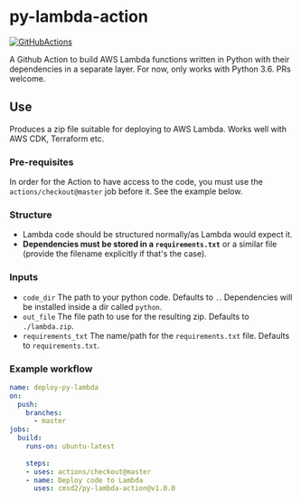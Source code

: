 # py-lambda-action

[![GitHubActions](https://img.shields.io/badge/listed%20on-GitHubActions-blue.svg)](https://github-actions.netlify.com/py-lambda)

A Github Action to build AWS Lambda functions written in Python with their dependencies in a separate layer. For now, only works with Python 3.6. PRs welcome.

## Use
Produces a zip file suitable for deploying to AWS Lambda.
Works well with AWS CDK, Terraform etc.

### Pre-requisites
In order for the Action to have access to the code, you must use the `actions/checkout@master` job before it. See the example below.

### Structure
- Lambda code should be structured normally/as Lambda would expect it.
- **Dependencies must be stored in a `requirements.txt`** or a similar file (provide the filename explicitly if that's the case).

### Inputs
- `code_dir`
    The path to your python code. Defaults to `.`. Dependencies will be installed inside a dir called `python`.
- `out_file`
    The file path to use for the resulting zip. Defaults to `./lambda.zip`.
- `requirements_txt`
    The name/path for the `requirements.txt` file. Defaults to `requirements.txt`.

### Example workflow
```yaml
name: deploy-py-lambda
on:
  push:
    branches:
      - master
jobs:
  build:
    runs-on: ubuntu-latest
    
    steps:
    - uses: actions/checkout@master
    - name: Deploy code to Lambda
      uses: cmsd2/py-lambda-action@v1.0.0
```
